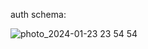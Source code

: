 auth schema:

![photo_2024-01-23 23 54 54](https://github.com/alexexisted/FastAPI_Bank_webapp/assets/121981406/ae911265-e867-4dcb-bf34-04bff07586f2)
